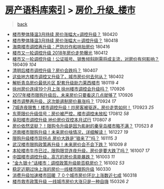 [房产语料库索引](../../README.md)  > [房价_升级_楼市](房价_升级_楼市.md)
====
> [back](../README.md)

- [楼市整体降温3月持续 房价涨幅大=调控升级？](http://jkwz.applinzi.com/ittc/7094110779613905931.html#%E6%A5%BC%E5%B8%82%E6%95%B4%E4%BD%93%E9%99%8D%E6%B8%A93%E6%9C%88%E6%8C%81%E7%BB%AD+%E6%88%BF%E4%BB%B7%E6%B6%A8%E5%B9%85%E5%A4%A7%3D%E8%B0%83%E6%8E%A7%E5%8D%87%E7%BA%A7%EF%BC%9F) 180420  
- [楼市整体降温3月持续 房价涨幅大＝调控升级？](http://jkwz.applinzi.com/ittc/7093446757029774352.html#%E6%A5%BC%E5%B8%82%E6%95%B4%E4%BD%93%E9%99%8D%E6%B8%A93%E6%9C%88%E6%8C%81%E7%BB%AD+%E6%88%BF%E4%BB%B7%E6%B6%A8%E5%B9%85%E5%A4%A7%EF%BC%9D%E8%B0%83%E6%8E%A7%E5%8D%87%E7%BA%A7%EF%BC%9F) 180418  
- [海南楼市调控再升级：严防炒作和哄抬房价](http://jkwz.applinzi.com/ittc/7092717543070630922.html#%E6%B5%B7%E5%8D%97%E6%A5%BC%E5%B8%82%E8%B0%83%E6%8E%A7%E5%86%8D%E5%8D%87%E7%BA%A7%EF%BC%9A%E4%B8%A5%E9%98%B2%E7%82%92%E4%BD%9C%E5%92%8C%E5%93%84%E6%8A%AC%E6%88%BF%E4%BB%B7) 180416  
- [楼市又一轮调控升级 2018年房价走势曝光](http://jkwz.applinzi.com/ittc/7091122186435953681.html#%E6%A5%BC%E5%B8%82%E5%8F%88%E4%B8%80%E8%BD%AE%E8%B0%83%E6%8E%A7%E5%8D%87%E7%BA%A7+2018%E5%B9%B4%E6%88%BF%E4%BB%B7%E8%B5%B0%E5%8A%BF%E6%9B%9D%E5%85%89) 180412  
- [楼市又一轮调控升级！公证摇号、销售倾斜刚需将成主流，对房价有何影响？](http://jkwz.applinzi.com/ittc/7089902695475577873.html#%E6%A5%BC%E5%B8%82%E5%8F%88%E4%B8%80%E8%BD%AE%E8%B0%83%E6%8E%A7%E5%8D%87%E7%BA%A7%EF%BC%81%E5%85%AC%E8%AF%81%E6%91%87%E5%8F%B7%E3%80%81%E9%94%80%E5%94%AE%E5%80%BE%E6%96%9C%E5%88%9A%E9%9C%80%E5%B0%86%E6%88%90%E4%B8%BB%E6%B5%81%EF%BC%8C%E5%AF%B9%E6%88%BF%E4%BB%B7%E6%9C%89%E4%BD%95%E5%BD%B1%E5%93%8D%EF%BC%9F) 180409 *104* 
- [清明后楼市调控升级？房价会跌吗？](http://jkwz.applinzi.com/ittc/7089154576240608272.html#%E6%B8%85%E6%98%8E%E5%90%8E%E6%A5%BC%E5%B8%82%E8%B0%83%E6%8E%A7%E5%8D%87%E7%BA%A7%EF%BC%9F%E6%88%BF%E4%BB%B7%E4%BC%9A%E8%B7%8C%E5%90%97%EF%BC%9F) 180407  
- [这些地方楼市调控又升级了，城市房价何去何从？](http://jkwz.applinzi.com/ittc/7087443922215502854.html#%E8%BF%99%E4%BA%9B%E5%9C%B0%E6%96%B9%E6%A5%BC%E5%B8%82%E8%B0%83%E6%8E%A7%E5%8F%88%E5%8D%87%E7%BA%A7%E4%BA%86%EF%BC%8C%E5%9F%8E%E5%B8%82%E6%88%BF%E4%BB%B7%E4%BD%95%E5%8E%BB%E4%BD%95%E4%BB%8E%EF%BC%9F) 180402  
- [解析青岛房价最低片区 配套升级助力莱西楼市](http://jkwz.applinzi.com/ittc/7060292979581781002.html#%E8%A7%A3%E6%9E%90%E9%9D%92%E5%B2%9B%E6%88%BF%E4%BB%B7%E6%9C%80%E4%BD%8E%E7%89%87%E5%8C%BA+%E9%85%8D%E5%A5%97%E5%8D%87%E7%BA%A7%E5%8A%A9%E5%8A%9B%E8%8E%B1%E8%A5%BF%E6%A5%BC%E5%B8%82) 180119 *4* 
- [徐州房价连续19个月上涨 徐州楼市调控会升级吗？](http://jkwz.applinzi.com/ittc/7017654079915033617.html#%E5%BE%90%E5%B7%9E%E6%88%BF%E4%BB%B7%E8%BF%9E%E7%BB%AD19%E4%B8%AA%E6%9C%88%E4%B8%8A%E6%B6%A8+%E5%BE%90%E5%B7%9E%E6%A5%BC%E5%B8%82%E8%B0%83%E6%8E%A7%E4%BC%9A%E5%8D%87%E7%BA%A7%E5%90%97%EF%BC%9F) 170926  
- [2017年楼市限购升级后，未来房价只要看这几点就够了](http://jkwz.applinzi.com/ittc/7017577360541615120.html#2017%E5%B9%B4%E6%A5%BC%E5%B8%82%E9%99%90%E8%B4%AD%E5%8D%87%E7%BA%A7%E5%90%8E%EF%BC%8C%E6%9C%AA%E6%9D%A5%E6%88%BF%E4%BB%B7%E5%8F%AA%E8%A6%81%E7%9C%8B%E8%BF%99%E5%87%A0%E7%82%B9%E5%B0%B1%E5%A4%9F%E4%BA%86) 170926  
- [楼市调整再升级，这次能遏制房价暴涨吗？](http://jkwz.applinzi.com/ittc/7016840171100832784.html#%E6%A5%BC%E5%B8%82%E8%B0%83%E6%95%B4%E5%86%8D%E5%8D%87%E7%BA%A7%EF%BC%8C%E8%BF%99%E6%AC%A1%E8%83%BD%E9%81%8F%E5%88%B6%E6%88%BF%E4%BB%B7%E6%9A%B4%E6%B6%A8%E5%90%97%EF%BC%9F) 170924 *17* 
- [7城连夜限售！楼市调控升级！炒房客被驱逐，房价走势如何！](http://jkwz.applinzi.com/ittc/7016479860090995728.html#7%E5%9F%8E%E8%BF%9E%E5%A4%9C%E9%99%90%E5%94%AE%EF%BC%81%E6%A5%BC%E5%B8%82%E8%B0%83%E6%8E%A7%E5%8D%87%E7%BA%A7%EF%BC%81%E7%82%92%E6%88%BF%E5%AE%A2%E8%A2%AB%E9%A9%B1%E9%80%90%EF%BC%8C%E6%88%BF%E4%BB%B7%E8%B5%B0%E5%8A%BF%E5%A6%82%E4%BD%95%EF%BC%81) 170923 *25* 
- [东莞限价升级信号：房价被严控，楼市调控未放松](http://jkwz.applinzi.com/ittc/7000793850917159952.html#%E4%B8%9C%E8%8E%9E%E9%99%90%E4%BB%B7%E5%8D%87%E7%BA%A7%E4%BF%A1%E5%8F%B7%EF%BC%9A%E6%88%BF%E4%BB%B7%E8%A2%AB%E4%B8%A5%E6%8E%A7%EF%BC%8C%E6%A5%BC%E5%B8%82%E8%B0%83%E6%8E%A7%E6%9C%AA%E6%94%BE%E6%9D%BE) 170812 *58* 
- [阜阳楼市调控升级 地价房价双控本月试行](http://jkwz.applinzi.com/ittc/6999139743856854032.html#%E9%98%9C%E9%98%B3%E6%A5%BC%E5%B8%82%E8%B0%83%E6%8E%A7%E5%8D%87%E7%BA%A7+%E5%9C%B0%E4%BB%B7%E6%88%BF%E4%BB%B7%E5%8F%8C%E6%8E%A7%E6%9C%AC%E6%9C%88%E8%AF%95%E8%A1%8C) 170807 *8* 
- [房价依然坚挺？！限购令升级是因为影射的秦皇岛楼市略不满？](http://jkwz.applinzi.com/ittc/6970914768750642180.html#%E6%88%BF%E4%BB%B7%E4%BE%9D%E7%84%B6%E5%9D%9A%E6%8C%BA%EF%BC%9F%EF%BC%81%E9%99%90%E8%B4%AD%E4%BB%A4%E5%8D%87%E7%BA%A7%E6%98%AF%E5%9B%A0%E4%B8%BA%E5%BD%B1%E5%B0%84%E7%9A%84%E7%A7%A6%E7%9A%87%E5%B2%9B%E6%A5%BC%E5%B8%82%E7%95%A5%E4%B8%8D%E6%BB%A1%EF%BC%9F) 170523 *8* 
- [济南楼市限购升级！未来房价啥情况，详细解读！](http://jkwz.applinzi.com/ittc/6916201853665936389.html#%E6%B5%8E%E5%8D%97%E6%A5%BC%E5%B8%82%E9%99%90%E8%B4%AD%E5%8D%87%E7%BA%A7%EF%BC%81%E6%9C%AA%E6%9D%A5%E6%88%BF%E4%BB%B7%E5%95%A5%E6%83%85%E5%86%B5%EF%BC%8C%E8%AF%A6%E7%BB%86%E8%A7%A3%E8%AF%BB%EF%BC%81) 161227 *19* 
- [限购升级楼市现拐点 房价大跌是&quot;狼来了&quot;吗？](http://jkwz.applinzi.com/ittc/6900697750152152068.html#%E9%99%90%E8%B4%AD%E5%8D%87%E7%BA%A7%E6%A5%BC%E5%B8%82%E7%8E%B0%E6%8B%90%E7%82%B9+%E6%88%BF%E4%BB%B7%E5%A4%A7%E8%B7%8C%E6%98%AF%26quot%3B%E7%8B%BC%E6%9D%A5%E4%BA%86%26quot%3B%E5%90%97%EF%BC%9F) 161115 *3* 
- [武汉楼市限购政策再升级！未来房价会不会下跌？](http://jkwz.applinzi.com/ittc/6886895900835709956.html#%E6%AD%A6%E6%B1%89%E6%A5%BC%E5%B8%82%E9%99%90%E8%B4%AD%E6%94%BF%E7%AD%96%E5%86%8D%E5%8D%87%E7%BA%A7%EF%BC%81%E6%9C%AA%E6%9D%A5%E6%88%BF%E4%BB%B7%E4%BC%9A%E4%B8%8D%E4%BC%9A%E4%B8%8B%E8%B7%8C%EF%BC%9F) 161009 *8* 
- [本轮楼市牛市已过，限购限贷连夜升级，房价是要大跌了吗？](http://jkwz.applinzi.com/ittc/6886187392951649284.html#%E6%9C%AC%E8%BD%AE%E6%A5%BC%E5%B8%82%E7%89%9B%E5%B8%82%E5%B7%B2%E8%BF%87%EF%BC%8C%E9%99%90%E8%B4%AD%E9%99%90%E8%B4%B7%E8%BF%9E%E5%A4%9C%E5%8D%87%E7%BA%A7%EF%BC%8C%E6%88%BF%E4%BB%B7%E6%98%AF%E8%A6%81%E5%A4%A7%E8%B7%8C%E4%BA%86%E5%90%97%EF%BC%9F) 161007 *17* 
- [中国楼市调控升级，高亢的房价真能暴跌？](http://jkwz.applinzi.com/ittc/6884685331466552324.html#%E4%B8%AD%E5%9B%BD%E6%A5%BC%E5%B8%82%E8%B0%83%E6%8E%A7%E5%8D%87%E7%BA%A7%EF%BC%8C%E9%AB%98%E4%BA%A2%E7%9A%84%E6%88%BF%E4%BB%B7%E7%9C%9F%E8%83%BD%E6%9A%B4%E8%B7%8C%EF%BC%9F) 161003 *11* 
- [“金九银十”话楼市：调控政策升级能否稳房价？](http://jkwz.applinzi.com/ittc/6884374017225524228.html#%E2%80%9C%E9%87%91%E4%B9%9D%E9%93%B6%E5%8D%81%E2%80%9D%E8%AF%9D%E6%A5%BC%E5%B8%82%EF%BC%9A%E8%B0%83%E6%8E%A7%E6%94%BF%E7%AD%96%E5%8D%87%E7%BA%A7%E8%83%BD%E5%90%A6%E7%A8%B3%E6%88%BF%E4%BB%B7%EF%BC%9F) 161002 *53* 
- [稳定近期过快上涨的房价一线楼市限购升级](http://jkwz.applinzi.com/ittc/6815452008492303365.html#%E7%A8%B3%E5%AE%9A%E8%BF%91%E6%9C%9F%E8%BF%87%E5%BF%AB%E4%B8%8A%E6%B6%A8%E7%9A%84%E6%88%BF%E4%BB%B7%E4%B8%80%E7%BA%BF%E6%A5%BC%E5%B8%82%E9%99%90%E8%B4%AD%E5%8D%87%E7%BA%A7) 160330  
- [消费升级加速楼市回暖 ７０个城市房价环比上涨数近七成](http://jkwz.applinzi.com/ittc/6810982404604822532.html#%E6%B6%88%E8%B4%B9%E5%8D%87%E7%BA%A7%E5%8A%A0%E9%80%9F%E6%A5%BC%E5%B8%82%E5%9B%9E%E6%9A%96+%EF%BC%97%EF%BC%90%E4%B8%AA%E5%9F%8E%E5%B8%82%E6%88%BF%E4%BB%B7%E7%8E%AF%E6%AF%94%E4%B8%8A%E6%B6%A8%E6%95%B0%E8%BF%91%E4%B8%83%E6%88%90) 160318  
- [楼市救市政策升级 一线城市房价大涨只是一种自嗨](http://jkwz.applinzi.com/ittc/547650611401545583.html#%E6%A5%BC%E5%B8%82%E6%95%91%E5%B8%82%E6%94%BF%E7%AD%96%E5%8D%87%E7%BA%A7+%E4%B8%80%E7%BA%BF%E5%9F%8E%E5%B8%82%E6%88%BF%E4%BB%B7%E5%A4%A7%E6%B6%A8%E5%8F%AA%E6%98%AF%E4%B8%80%E7%A7%8D%E8%87%AA%E5%97%A8) 150326 *2* 
